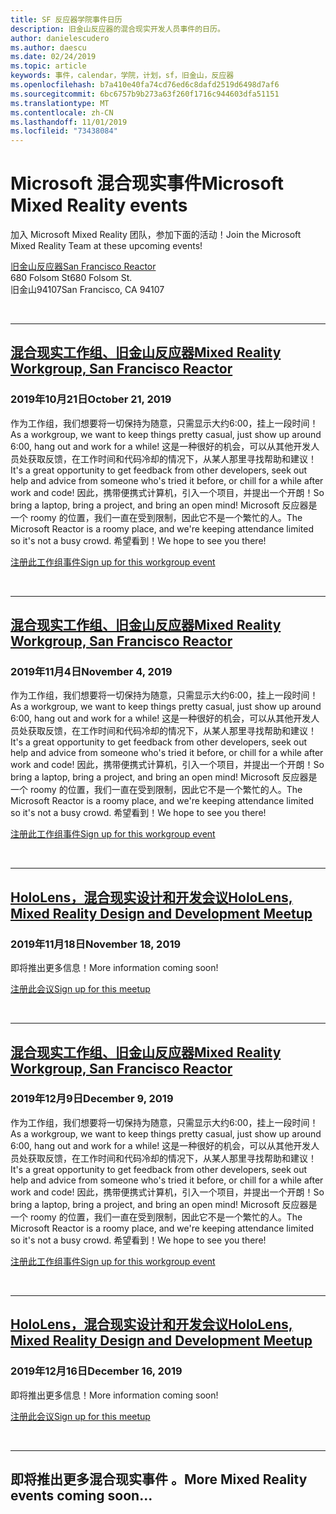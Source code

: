 ```yaml
---
title: SF 反应器学院事件日历
description: 旧金山反应器的混合现实开发人员事件的日历。
author: danielescudero
ms.author: daescu
ms.date: 02/24/2019
ms.topic: article
keywords: 事件，calendar，学院，计划，sf，旧金山，反应器
ms.openlocfilehash: b7a410e40fa74cd76ed6c8dafd2519d6498d7af6
ms.sourcegitcommit: 6bc6757b9b273a63f260f1716c944603dfa51151
ms.translationtype: MT
ms.contentlocale: zh-CN
ms.lasthandoff: 11/01/2019
ms.locfileid: "73438084"
---
```

# <a name="microsoft-mixed-reality-events"></a><span data-ttu-id="c5d24-104">Microsoft 混合现实事件</span><span class="sxs-lookup"><span data-stu-id="c5d24-104">Microsoft Mixed Reality events</span></span>

<span data-ttu-id="c5d24-105">加入 Microsoft Mixed Reality 团队，参加下面的活动！</span><span class="sxs-lookup"><span data-stu-id="c5d24-105">Join the Microsoft Mixed Reality Team at these upcoming events!</span></span>

[<span data-ttu-id="c5d24-106">旧金山反应器</span><span class="sxs-lookup"><span data-stu-id="c5d24-106">San Francisco Reactor</span></span>](https://developer.microsoft.com/reactor/#ReactorSF)<br>
<span data-ttu-id="c5d24-107">680 Folsom St</span><span class="sxs-lookup"><span data-stu-id="c5d24-107">680 Folsom St.</span></span><br>
<span data-ttu-id="c5d24-108">旧金山94107</span><span class="sxs-lookup"><span data-stu-id="c5d24-108">San Francisco, CA 94107</span></span>

<br>

---

## <a name="mixed-reality-workgroup-san-francisco-reactorhttpsemea01safelinksprotectionoutlookcomurlhttps3a2f2fwwwmeetupcom2fhololens-mr2fdata027c017cdaescu40microsoftcom7ca8ddee063b7949a9992308d6903e62b07c72f988bf86f141af91ab2d7cd011db477c17c07c636854994961124360sdataymnaaiwvxij700mo9gj2boz4w82bgkdjdhijhytfczcfu3dreserved0"></a>[<span data-ttu-id="c5d24-109">混合现实工作组、旧金山反应器</span><span class="sxs-lookup"><span data-stu-id="c5d24-109">Mixed Reality Workgroup, San Francisco Reactor</span></span>](https://emea01.safelinks.protection.outlook.com/?url=https%3A%2F%2Fwww.meetup.com%2Fhololens-mr%2F&data=02%7C01%7Cdaescu%40microsoft.com%7Ca8ddee063b7949a9992308d6903e62b0%7C72f988bf86f141af91ab2d7cd011db47%7C1%7C0%7C636854994961124360&sdata=YmnAAiWVxIJ700mO9gj%2BOz4W8%2BgKDjDhiJhYtfCzCFU%3D&reserved=0)
### <a name="october-21-2019"></a><span data-ttu-id="c5d24-110">2019年10月21日</span><span class="sxs-lookup"><span data-stu-id="c5d24-110">October 21, 2019</span></span>

<span data-ttu-id="c5d24-111">作为工作组，我们想要将一切保持为随意，只需显示大约6:00，挂上一段时间！</span><span class="sxs-lookup"><span data-stu-id="c5d24-111">As a workgroup, we want to keep things pretty casual, just show up around 6:00, hang out and work for a while!</span></span> <span data-ttu-id="c5d24-112">这是一种很好的机会，可以从其他开发人员处获取反馈，在工作时间和代码冷却的情况下，从某人那里寻找帮助和建议！</span><span class="sxs-lookup"><span data-stu-id="c5d24-112">It's a great opportunity to get feedback from other developers, seek out help and advice from someone who's tried it before, or chill for a while after work and code!</span></span> <span data-ttu-id="c5d24-113">因此，携带便携式计算机，引入一个项目，并提出一个开朗！</span><span class="sxs-lookup"><span data-stu-id="c5d24-113">So bring a laptop, bring a project, and bring an open mind!</span></span> <span data-ttu-id="c5d24-114">Microsoft 反应器是一个 roomy 的位置，我们一直在受到限制，因此它不是一个繁忙的人。</span><span class="sxs-lookup"><span data-stu-id="c5d24-114">The Microsoft Reactor is a roomy place, and we're keeping attendance limited so it's not a busy crowd.</span></span> <span data-ttu-id="c5d24-115">希望看到！</span><span class="sxs-lookup"><span data-stu-id="c5d24-115">We hope to see you there!</span></span>

[<span data-ttu-id="c5d24-116">注册此工作组事件</span><span class="sxs-lookup"><span data-stu-id="c5d24-116">Sign up for this workgroup event</span></span>](https://emea01.safelinks.protection.outlook.com/?url=https%3A%2F%2Fwww.meetup.com%2Fhololens-mr%2F&data=02%7C01%7Cdaescu%40microsoft.com%7Ca8ddee063b7949a9992308d6903e62b0%7C72f988bf86f141af91ab2d7cd011db47%7C1%7C0%7C636854994961124360&sdata=YmnAAiWVxIJ700mO9gj%2BOz4W8%2BgKDjDhiJhYtfCzCFU%3D&reserved=0)

<br>

---

## <a name="mixed-reality-workgroup-san-francisco-reactorhttpsemea01safelinksprotectionoutlookcomurlhttps3a2f2fwwwmeetupcom2fhololens-mr2fdata027c017cdaescu40microsoftcom7ca8ddee063b7949a9992308d6903e62b07c72f988bf86f141af91ab2d7cd011db477c17c07c636854994961124360sdataymnaaiwvxij700mo9gj2boz4w82bgkdjdhijhytfczcfu3dreserved0"></a>[<span data-ttu-id="c5d24-117">混合现实工作组、旧金山反应器</span><span class="sxs-lookup"><span data-stu-id="c5d24-117">Mixed Reality Workgroup, San Francisco Reactor</span></span>](https://emea01.safelinks.protection.outlook.com/?url=https%3A%2F%2Fwww.meetup.com%2Fhololens-mr%2F&data=02%7C01%7Cdaescu%40microsoft.com%7Ca8ddee063b7949a9992308d6903e62b0%7C72f988bf86f141af91ab2d7cd011db47%7C1%7C0%7C636854994961124360&sdata=YmnAAiWVxIJ700mO9gj%2BOz4W8%2BgKDjDhiJhYtfCzCFU%3D&reserved=0)
### <a name="november-4-2019"></a><span data-ttu-id="c5d24-118">2019年11月4日</span><span class="sxs-lookup"><span data-stu-id="c5d24-118">November 4, 2019</span></span>

<span data-ttu-id="c5d24-119">作为工作组，我们想要将一切保持为随意，只需显示大约6:00，挂上一段时间！</span><span class="sxs-lookup"><span data-stu-id="c5d24-119">As a workgroup, we want to keep things pretty casual, just show up around 6:00, hang out and work for a while!</span></span> <span data-ttu-id="c5d24-120">这是一种很好的机会，可以从其他开发人员处获取反馈，在工作时间和代码冷却的情况下，从某人那里寻找帮助和建议！</span><span class="sxs-lookup"><span data-stu-id="c5d24-120">It's a great opportunity to get feedback from other developers, seek out help and advice from someone who's tried it before, or chill for a while after work and code!</span></span> <span data-ttu-id="c5d24-121">因此，携带便携式计算机，引入一个项目，并提出一个开朗！</span><span class="sxs-lookup"><span data-stu-id="c5d24-121">So bring a laptop, bring a project, and bring an open mind!</span></span> <span data-ttu-id="c5d24-122">Microsoft 反应器是一个 roomy 的位置，我们一直在受到限制，因此它不是一个繁忙的人。</span><span class="sxs-lookup"><span data-stu-id="c5d24-122">The Microsoft Reactor is a roomy place, and we're keeping attendance limited so it's not a busy crowd.</span></span> <span data-ttu-id="c5d24-123">希望看到！</span><span class="sxs-lookup"><span data-stu-id="c5d24-123">We hope to see you there!</span></span>

[<span data-ttu-id="c5d24-124">注册此工作组事件</span><span class="sxs-lookup"><span data-stu-id="c5d24-124">Sign up for this workgroup event</span></span>](https://emea01.safelinks.protection.outlook.com/?url=https%3A%2F%2Fwww.meetup.com%2Fhololens-mr%2F&data=02%7C01%7Cdaescu%40microsoft.com%7Ca8ddee063b7949a9992308d6903e62b0%7C72f988bf86f141af91ab2d7cd011db47%7C1%7C0%7C636854994961124360&sdata=YmnAAiWVxIJ700mO9gj%2BOz4W8%2BgKDjDhiJhYtfCzCFU%3D&reserved=0)

<br>

---

## <a name="hololens-mixed-reality-design-and-development-meetuphttpswwwmeetupcomhololens-mr"></a>[<span data-ttu-id="c5d24-125">HoloLens，混合现实设计和开发会议</span><span class="sxs-lookup"><span data-stu-id="c5d24-125">HoloLens, Mixed Reality Design and Development Meetup</span></span>](https://www.meetup.com/hololens-mr/)
### <a name="november-18-2019"></a><span data-ttu-id="c5d24-126">2019年11月18日</span><span class="sxs-lookup"><span data-stu-id="c5d24-126">November 18, 2019</span></span>

<span data-ttu-id="c5d24-127">即将推出更多信息！</span><span class="sxs-lookup"><span data-stu-id="c5d24-127">More information coming soon!</span></span>

[<span data-ttu-id="c5d24-128">注册此会议</span><span class="sxs-lookup"><span data-stu-id="c5d24-128">Sign up for this meetup</span></span>](https://www.meetup.com/hololens-mr/)

<br>

---

## <a name="mixed-reality-workgroup-san-francisco-reactorhttpsemea01safelinksprotectionoutlookcomurlhttps3a2f2fwwwmeetupcom2fhololens-mr2fdata027c017cdaescu40microsoftcom7ca8ddee063b7949a9992308d6903e62b07c72f988bf86f141af91ab2d7cd011db477c17c07c636854994961124360sdataymnaaiwvxij700mo9gj2boz4w82bgkdjdhijhytfczcfu3dreserved0"></a>[<span data-ttu-id="c5d24-129">混合现实工作组、旧金山反应器</span><span class="sxs-lookup"><span data-stu-id="c5d24-129">Mixed Reality Workgroup, San Francisco Reactor</span></span>](https://emea01.safelinks.protection.outlook.com/?url=https%3A%2F%2Fwww.meetup.com%2Fhololens-mr%2F&data=02%7C01%7Cdaescu%40microsoft.com%7Ca8ddee063b7949a9992308d6903e62b0%7C72f988bf86f141af91ab2d7cd011db47%7C1%7C0%7C636854994961124360&sdata=YmnAAiWVxIJ700mO9gj%2BOz4W8%2BgKDjDhiJhYtfCzCFU%3D&reserved=0)
### <a name="december-9-2019"></a><span data-ttu-id="c5d24-130">2019年12月9日</span><span class="sxs-lookup"><span data-stu-id="c5d24-130">December 9, 2019</span></span>

<span data-ttu-id="c5d24-131">作为工作组，我们想要将一切保持为随意，只需显示大约6:00，挂上一段时间！</span><span class="sxs-lookup"><span data-stu-id="c5d24-131">As a workgroup, we want to keep things pretty casual, just show up around 6:00, hang out and work for a while!</span></span> <span data-ttu-id="c5d24-132">这是一种很好的机会，可以从其他开发人员处获取反馈，在工作时间和代码冷却的情况下，从某人那里寻找帮助和建议！</span><span class="sxs-lookup"><span data-stu-id="c5d24-132">It's a great opportunity to get feedback from other developers, seek out help and advice from someone who's tried it before, or chill for a while after work and code!</span></span> <span data-ttu-id="c5d24-133">因此，携带便携式计算机，引入一个项目，并提出一个开朗！</span><span class="sxs-lookup"><span data-stu-id="c5d24-133">So bring a laptop, bring a project, and bring an open mind!</span></span> <span data-ttu-id="c5d24-134">Microsoft 反应器是一个 roomy 的位置，我们一直在受到限制，因此它不是一个繁忙的人。</span><span class="sxs-lookup"><span data-stu-id="c5d24-134">The Microsoft Reactor is a roomy place, and we're keeping attendance limited so it's not a busy crowd.</span></span> <span data-ttu-id="c5d24-135">希望看到！</span><span class="sxs-lookup"><span data-stu-id="c5d24-135">We hope to see you there!</span></span>

[<span data-ttu-id="c5d24-136">注册此工作组事件</span><span class="sxs-lookup"><span data-stu-id="c5d24-136">Sign up for this workgroup event</span></span>](https://emea01.safelinks.protection.outlook.com/?url=https%3A%2F%2Fwww.meetup.com%2Fhololens-mr%2F&data=02%7C01%7Cdaescu%40microsoft.com%7Ca8ddee063b7949a9992308d6903e62b0%7C72f988bf86f141af91ab2d7cd011db47%7C1%7C0%7C636854994961124360&sdata=YmnAAiWVxIJ700mO9gj%2BOz4W8%2BgKDjDhiJhYtfCzCFU%3D&reserved=0)

<br>

---

## <a name="hololens-mixed-reality-design-and-development-meetuphttpswwwmeetupcomhololens-mr"></a>[<span data-ttu-id="c5d24-137">HoloLens，混合现实设计和开发会议</span><span class="sxs-lookup"><span data-stu-id="c5d24-137">HoloLens, Mixed Reality Design and Development Meetup</span></span>](https://www.meetup.com/hololens-mr/)
### <a name="december-16-2019"></a><span data-ttu-id="c5d24-138">2019年12月16日</span><span class="sxs-lookup"><span data-stu-id="c5d24-138">December 16, 2019</span></span>

<span data-ttu-id="c5d24-139">即将推出更多信息！</span><span class="sxs-lookup"><span data-stu-id="c5d24-139">More information coming soon!</span></span>

[<span data-ttu-id="c5d24-140">注册此会议</span><span class="sxs-lookup"><span data-stu-id="c5d24-140">Sign up for this meetup</span></span>](https://www.meetup.com/hololens-mr/)

<br>

---

## <a name="more-mixed-reality-events-coming-soon"></a><span data-ttu-id="c5d24-141">即将推出更多混合现实事件 。</span><span class="sxs-lookup"><span data-stu-id="c5d24-141">More Mixed Reality events coming soon...</span></span>